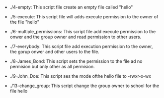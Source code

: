 * ./4-empty: This script file create an empty file called "hello"

* ./5-execute: This script file will adds execute permission to the owner of the file "hello"

* ./6-multiple_permissions: This script file add execute permission to the onwer and the group owner and read permission to other users.

* ./7-everybody: This script file add execution permission to the owner, the gorup onwer and other users to the file.

* ./8-James_Bond: This script sets the permission to the file ad no permision but only other as all permision.

* ./9-John_Doe: This script ses the mode ofthe hello file to -rwxr-x-wx

* ./13-change_group: This script change the group owner to school for the file hello
